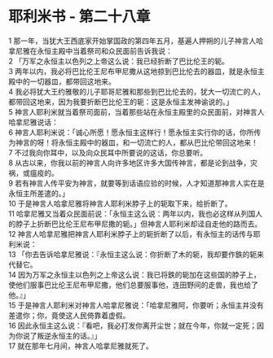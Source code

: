# 耶利米书 - 第二十八章
  
 1 那一年，当犹大王西底家开始掌国政的第四年五月，基遍人押朔的儿子神言人哈拿尼雅在永恒主殿中当着祭司和众民面前告诉我说：  
 2 「万军之永恒主以色列之上帝这么说：我已经折断了巴比伦王的轭。  
 3 两年以内，我必将巴比伦王尼布甲尼撒从这地掠到巴比伦去的器皿，就是永恒主殿中的一切器皿，都带回这地来。  
 4 我必将犹大王约雅敬的儿子耶哥尼雅和那些到巴比伦去的，犹大一切流亡的人，都带回这地来，因为我要折断巴比伦王的轭：这是永恒主发神谕说的。」  
 5 神言人耶利米就当着祭司面前，当着那些站在永恒主殿里的众民面前，对神言人哈拿尼雅说话：  
 6 神言人耶利米说：「诚心所愿！愿永恒主这样行！愿永恒主实行你的话，你所传为神言的呀！将永恒主殿中的器皿，和一切流亡的人，都从巴比伦带回这地来！  
 7 不过我向你耳中，以及向众民耳中所要说的这话，你总要听。  
 8 从古以来，你我以前的神言人向许多地区许多大国传神言，都是论到战争，灾祸，或瘟疫的。  
 9 若有神言人传平安为神言，就要等到话语应验的时候，人才知道那神言人实在是永恒主所差遣的。」  
 10 于是神言人哈拿尼雅将神言人耶利米脖子上的轭取下来，给折断了。  
 11 哈拿尼雅又当着众民面前说：「永恒主这么说：两年以内，我也必这样从列国人的脖子上折断巴比伦王尼布甲尼撒的轭。」但神言人耶利米却迳自走他的路而去。  
 12 神言人哈拿尼雅把神言人耶利米脖子上的轭折断了以后，有永恒主的话传与耶利米说：  
 13 「你去告诉哈拿尼雅说：『永恒主这么说：你折断了木的轭，我却要作鉄的轭来代替它。  
 14 因为万军之永恒主以色列之上帝这么说：我已将鉄的轭加在这些国的脖子上，使他们服事巴比伦王尼布甲尼撒，他们总要服事他，连田野间的走兽，我也给了他。』」  
 15 于是神言人耶利米对神言人哈拿尼雅说：「哈拿尼雅阿，你要听；永恒主并没有差遣你；你，竟使这人民倚靠着虚假。  
 16 因此永恒主这么说：『看吧，我必打发你离开尘世；就在今年，你就一定死；因为你说了叛逆永恒主的话。』」  
 17 就在那年七月间，神言人哈拿尼雅就死了。